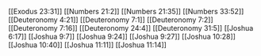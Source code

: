 [[Exodus 23:31]]
[[Numbers 21:2]]
[[Numbers 21:35]]
[[Numbers 33:52]]
[[Deuteronomy 4:21]]
[[Deuteronomy 7:1]]
[[Deuteronomy 7:2]]
[[Deuteronomy 7:16]]
[[Deuteronomy 24:4]]
[[Deuteronomy 31:5]]
[[Joshua 6:17]]
[[Joshua 9:7]]
[[Joshua 9:24]]
[[Joshua 9:27]]
[[Joshua 10:28]]
[[Joshua 10:40]]
[[Joshua 11:11]]
[[Joshua 11:14]]
